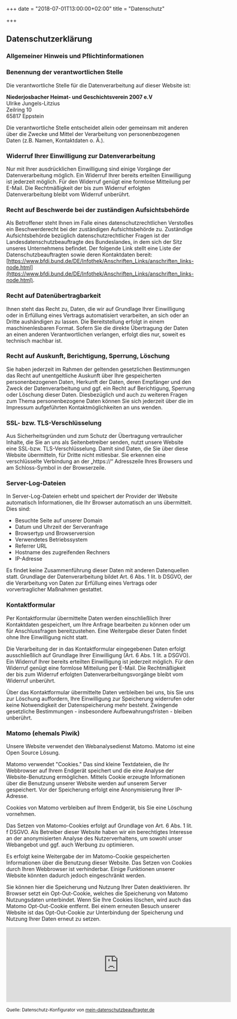 +++
date = "2018-07-01T13:00:00+02:00"
title = "Datenschutz"

+++

## Datenschutzerklärung

###  Allgemeiner Hinweis und Pflichtinformationen

### Benennung der verantwortlichen Stelle

Die verantwortliche Stelle für die Datenverarbeitung auf dieser Website ist:

**Niederjosbacher Heimat- und Geschichtsverein 2007 e.V**  
Ulrike Jungels-Litzius  
Zeilring 10  
65817 Eppstein  

Die verantwortliche Stelle entscheidet allein oder gemeinsam mit anderen über die Zwecke und Mittel der Verarbeitung von personenbezogenen Daten (z.B. Namen, Kontaktdaten o. Ä.).

### Widerruf Ihrer Einwilligung zur Datenverarbeitung

Nur mit Ihrer ausdrücklichen Einwilligung sind einige Vorgänge der Datenverarbeitung möglich. Ein Widerruf Ihrer bereits erteilten Einwilligung ist jederzeit möglich. Für den Widerruf genügt eine formlose Mitteilung per E-Mail. Die Rechtmäßigkeit der bis zum Widerruf erfolgten Datenverarbeitung bleibt vom Widerruf unberührt.

### Recht auf Beschwerde bei der zuständigen Aufsichtsbehörde

Als Betroffener steht Ihnen im Falle eines datenschutzrechtlichen Verstoßes ein Beschwerderecht bei der zuständigen Aufsichtsbehörde zu. Zuständige Aufsichtsbehörde bezüglich datenschutzrechtlicher Fragen ist der Landesdatenschutzbeauftragte des Bundeslandes, in dem sich der Sitz unseres Unternehmens befindet. Der folgende Link stellt eine Liste der Datenschutzbeauftragten sowie deren Kontaktdaten bereit: [https://www.bfdi.bund.de/DE/Infothek/Anschriften_Links/anschriften_links-node.html](https://www.bfdi.bund.de/DE/Infothek/Anschriften_Links/anschriften_links-node.html).

### Recht auf Datenübertragbarkeit

Ihnen steht das Recht zu, Daten, die wir auf Grundlage Ihrer Einwilligung oder in Erfüllung eines Vertrags automatisiert verarbeiten, an sich oder an Dritte aushändigen zu lassen. Die Bereitstellung erfolgt in einem maschinenlesbaren Format. Sofern Sie die direkte Übertragung der Daten an einen anderen Verantwortlichen verlangen, erfolgt dies nur, soweit es technisch machbar ist.

### Recht auf Auskunft, Berichtigung, Sperrung, Löschung

Sie haben jederzeit im Rahmen der geltenden gesetzlichen Bestimmungen das Recht auf unentgeltliche Auskunft über Ihre gespeicherten personenbezogenen Daten, Herkunft der Daten, deren Empfänger und den Zweck der Datenverarbeitung und ggf. ein Recht auf Berichtigung, Sperrung oder Löschung dieser Daten. Diesbezüglich und auch zu weiteren Fragen zum Thema personenbezogene Daten können Sie sich jederzeit über die im Impressum aufgeführten Kontaktmöglichkeiten an uns wenden.

### SSL- bzw. TLS-Verschlüsselung

Aus Sicherheitsgründen und zum Schutz der Übertragung vertraulicher Inhalte, die Sie an uns als Seitenbetreiber senden, nutzt unsere Website eine SSL-bzw. TLS-Verschlüsselung. Damit sind Daten, die Sie über diese Website übermitteln, für Dritte nicht mitlesbar. Sie erkennen eine verschlüsselte Verbindung an der „https://“ Adresszeile Ihres Browsers und am Schloss-Symbol in der Browserzeile.

### Server-Log-Dateien

In Server-Log-Dateien erhebt und speichert der Provider der Website automatisch Informationen, die Ihr Browser automatisch an uns übermittelt. Dies sind:

*   Besuchte Seite auf unserer Domain
*   Datum und Uhrzeit der Serveranfrage
*   Browsertyp und Browserversion
*   Verwendetes Betriebssystem
*   Referrer URL
*   Hostname des zugreifenden Rechners
*   IP-Adresse

Es findet keine Zusammenführung dieser Daten mit anderen Datenquellen statt. Grundlage der Datenverarbeitung bildet Art. 6 Abs. 1 lit. b DSGVO, der die Verarbeitung von Daten zur Erfüllung eines Vertrags oder vorvertraglicher Maßnahmen gestattet.

### Kontaktformular

Per Kontaktformular übermittelte Daten werden einschließlich Ihrer Kontaktdaten gespeichert, um Ihre Anfrage bearbeiten zu können oder um für Anschlussfragen bereitzustehen. Eine Weitergabe dieser Daten findet ohne Ihre Einwilligung nicht statt.

Die Verarbeitung der in das Kontaktformular eingegebenen Daten erfolgt ausschließlich auf Grundlage Ihrer Einwilligung (Art. 6 Abs. 1 lit. a DSGVO). Ein Widerruf Ihrer bereits erteilten Einwilligung ist jederzeit möglich. Für den Widerruf genügt eine formlose Mitteilung per E-Mail. Die Rechtmäßigkeit der bis zum Widerruf erfolgten Datenverarbeitungsvorgänge bleibt vom Widerruf unberührt.

Über das Kontaktformular übermittelte Daten verbleiben bei uns, bis Sie uns zur Löschung auffordern, Ihre Einwilligung zur Speicherung widerrufen oder keine Notwendigkeit der Datenspeicherung mehr besteht. Zwingende gesetzliche Bestimmungen - insbesondere Aufbewahrungsfristen - bleiben unberührt.

### Matomo (ehemals Piwik)

Unsere Website verwendet den Webanalysedienst Matomo. Matomo ist eine Open Source Lösung.

Matomo verwendet "Cookies." Das sind kleine Textdateien, die Ihr Webbrowser auf Ihrem Endgerät speichert und die eine Analyse der Website-Benutzung ermöglichen. Mittels Cookie erzeugte Informationen über die Benutzung unserer Website werden auf unserem Server gespeichert. Vor der Speicherung erfolgt eine Anonymisierung Ihrer IP-Adresse.

Cookies von Matomo verbleiben auf Ihrem Endgerät, bis Sie eine Löschung vornehmen.

Das Setzen von Matomo-Cookies erfolgt auf Grundlage von Art. 6 Abs. 1 lit. f DSGVO. Als Betreiber dieser Website haben wir ein berechtigtes Interesse an der anonymisierten Analyse des Nutzerverhaltens, um sowohl unser Webangebot und ggf. auch Werbung zu optimieren.

Es erfolgt keine Weitergabe der im Matomo-Cookie gespeicherten Informationen über die Benutzung dieser Website. Das Setzen von Cookies durch Ihren Webbrowser ist verhinderbar. Einige Funktionen unserer Website könnten dadurch jedoch eingeschränkt werden.

Sie können hier die Speicherung und Nutzung Ihrer Daten deaktivieren. Ihr Browser setzt ein Opt-Out-Cookie, welches die Speicherung von Matomo Nutzungsdaten unterbindet. Wenn Sie Ihre Cookies löschen, wird auch das Matomo Opt-Out-Cookie entfernt. Bei einem erneuten Besuch unserer Website ist das Opt-Out-Cookie zur Unterbindung der Speicherung und Nutzung Ihrer Daten erneut zu setzen.

<iframe style="border: 0; height: 200px; width: 600px;" src="http://stats.ml-design.eu/index.php?module=CoreAdminHome&action=optOut&language=de"></iframe>

<small>Quelle: Datenschutz-Konfigurator von [mein-datenschutzbeauftragter.de](http://www.mein-datenschutzbeauftragter.de)</small>

